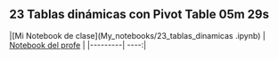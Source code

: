 ## 23  Tablas dinámicas con Pivot Table  05m 29s

|[Mi Notebook de clase](My_notebooks/23_tablas_dinamicas
.ipynb)  |  [Notebook del profe](/Notebooks/21_groupby_pivot.ipynb) |
|---------| ----:|

### 